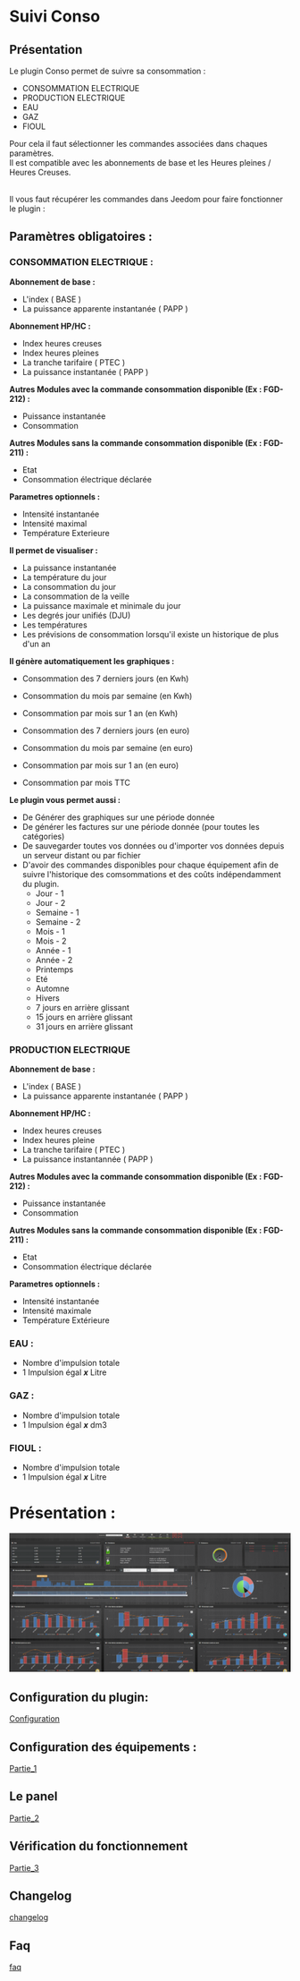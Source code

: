 # Suivi Conso

## Présentation

Le plugin Conso permet de suivre sa consommation : 
 - CONSOMMATION ELECTRIQUE 
 - PRODUCTION ELECTRIQUE
 - EAU
 - GAZ
 - FIOUL

Pour cela il faut sélectionner les commandes associées dans chaques paramètres. <br>
Il est compatible avec les abonnements de base et les Heures pleines / Heures Creuses. <br><br>

Il vous faut récupérer les commandes dans Jeedom pour faire fonctionner le plugin :<br>

## Paramètres obligatoires : 

### CONSOMMATION ELECTRIQUE :

**Abonnement de base :** 
 - L'index ( BASE )
 - La puissance apparente instantanée ( PAPP )

**Abonnement HP/HC :** 
 - Index heures creuses
 - Index heures pleines
 - La tranche tarifaire ( PTEC )
 - La puissance instantanée ( PAPP )

**Autres Modules avec la commande consommation disponible  (Ex : FGD-212) :** <br>

 - Puissance instantanée
 - Consommation

**Autres Modules  sans la commande consommation disponible (Ex : FGD-211) :** <br>

 - Etat
 - Consommation électrique déclarée

**Parametres optionnels :** 

 - Intensité instantanée 
 - Intensité maximal 
 - Température Exterieure

**Il permet de visualiser :**

 - La puissance instantanée 
 - La température du jour
 - La consommation du jour 
 - La consommation de la veille 
 - La puissance maximale et minimale du jour 
 - Les degrés jour unifiés (DJU) 
 - Les températures 
 - Les prévisions de consommation lorsqu'il existe un historique de plus d'un an 

**Il génère automatiquement les graphiques :** 

 - Consommation des 7 derniers jours (en Kwh) 
 - Consommation du mois par semaine (en Kwh) 
 - Consommation par mois sur 1 an (en Kwh) 

 - Consommation des 7 derniers jours (en euro) 
 - Consommation du mois par semaine (en euro) 
 - Consommation par mois sur 1 an (en euro) 
 - Consommation par mois TTC

**Le plugin vous permet aussi  :**

 - De Générer des graphiques sur une période donnée 
 - De générer les factures sur une période donnée (pour toutes les catégories) 
 - De sauvegarder toutes vos données ou d'importer vos données depuis un serveur distant ou par fichier
 - D'avoir des commandes disponibles pour chaque équipement afin de suivre l'historique des comsommations et des coûts indépendamment du plugin.
	- Jour - 1
	- Jour - 2
	- Semaine - 1
	- Semaine - 2
	- Mois - 1
	- Mois - 2
	- Année - 1
	- Année - 2
	- Printemps
	- Eté
	- Automne
	- Hivers
	- 7 jours en arrière glissant
	- 15 jours en arrière glissant
	- 31 jours en arrière glissant

### PRODUCTION ELECTRIQUE

**Abonnement de base :** 
 - L'index ( BASE )
 - La puissance apparente instantanée ( PAPP )

**Abonnement HP/HC :** 
 - Index heures creuses
 - Index heures pleine
 - La tranche tarifaire ( PTEC )
 - La puissance instantannée ( PAPP )

**Autres Modules avec la commande consommation disponible  (Ex : FGD-212) :** <br>

 - Puissance instantanée
 - Consommation

**Autres Modules  sans la commande consommation disponible (Ex : FGD-211) :** <br>

 - Etat
 - Consommation électrique déclarée

**Parametres optionnels :** 

 - Intensité instantanée 
 - Intensité maximale 
 - Température Extérieure

### EAU :

 - Nombre d'impulsion totale
 - 1 Impulsion égal _**x**_ Litre

### GAZ :

 - Nombre d'impulsion totale
 - 1 Impulsion égal _**x**_ dm3

### FIOUL :

 - Nombre d'impulsion totale
 - 1 Impulsion égal _**x**_ Litre


# Présentation : 
![presentation](../images/presentation.jpg)

## Configuration du plugin: 
[Configuration](configuration.md)



## Configuration des équipements : 
[Partie_1](partie_1.md)



## Le panel
[Partie_2](partie_2.md)



## Vérification du fonctionnement
[Partie_3](partie_3.md)


## Changelog
[changelog](changelog.md)


## Faq
[faq](faq.md)